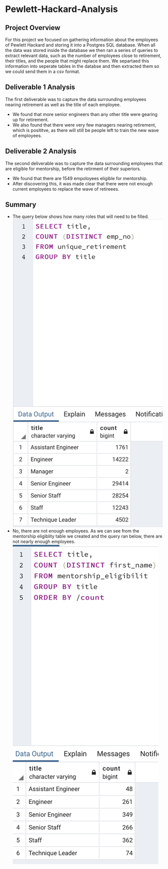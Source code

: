 # Pewlett-Hackard-Analysis
## Project Overview
For this project we focused on gathering information about the employees of Pewlett Hackard and storing it into a Postgres SQL database. When all the data was stored inside the database we then ran a series of queries to extract relevant data, such as the number of employees close to retirement, their titles, and the people that might replace them. We separtaed this information into seperate tables in the databse and then extracted them so we could send them in a csv format. 
## Deliverable 1 Analysis
The first deliverable was to capture the data surrounding employees nearing retirement as well as the title of each employee. 
* We found that more senior engineers than any other title were gearing up for retirement. 
* We also found that there were very few managers nearing retirement, which is posititve, as there will still be people left to train the new wave of employees.
## Deliverable 2 Analysis
The second deliverable was to capture the data surrounding employees that are eligible for mentorship, before the retirment of their superiors.
* We found that there are 1549 empoloyees eligible for mentorship.
* After discovering this, it was made clear that there were not enough current employees to replace the wave of retireees.
## Summary
* The query below shows how many roles that will need to be filled. 
![Query3](Query3.png)
* No, there are not enough employees. As we can see from the mentorship eligiblity table we created and the query ran below, there are not nearly enough employees.
![Query1](Query1.png)


